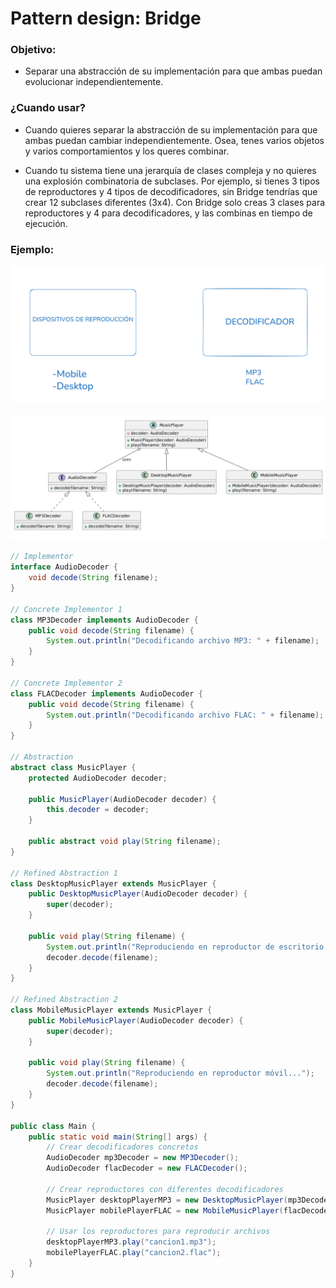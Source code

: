 # Pattern design: Bridge

### Objetivo:
- Separar una abstracción de su implementación para que ambas puedan evolucionar independientemente.


### ¿Cuando usar?

- Cuando quieres separar la abstracción de su implementación para que ambas puedan cambiar independientemente. Osea, tenes varios objetos
y varios comportamientos y los queres combinar.

- Cuando tu sistema tiene una jerarquía de clases compleja y no quieres una explosión combinatoria de subclases.
Por ejemplo, si tienes 3 tipos de reproductores y 4 tipos de decodificadores, sin Bridge tendrías que crear 12 subclases diferentes (3x4). Con Bridge solo creas 3 clases para reproductores y 4 para decodificadores, y las combinas en tiempo de ejecución.


### Ejemplo: 

![](img/bridge2.png)

![](img/bridge.png)
```java
// Implementor
interface AudioDecoder {
    void decode(String filename);
}

// Concrete Implementor 1
class MP3Decoder implements AudioDecoder {
    public void decode(String filename) {
        System.out.println("Decodificando archivo MP3: " + filename);
    }
}

// Concrete Implementor 2
class FLACDecoder implements AudioDecoder {
    public void decode(String filename) {
        System.out.println("Decodificando archivo FLAC: " + filename);
    }
}

// Abstraction
abstract class MusicPlayer {
    protected AudioDecoder decoder;

    public MusicPlayer(AudioDecoder decoder) {
        this.decoder = decoder;
    }

    public abstract void play(String filename);
}

// Refined Abstraction 1
class DesktopMusicPlayer extends MusicPlayer {
    public DesktopMusicPlayer(AudioDecoder decoder) {
        super(decoder);
    }

    public void play(String filename) {
        System.out.println("Reproduciendo en reproductor de escritorio...");
        decoder.decode(filename);
    }
}

// Refined Abstraction 2
class MobileMusicPlayer extends MusicPlayer {
    public MobileMusicPlayer(AudioDecoder decoder) {
        super(decoder);
    }

    public void play(String filename) {
        System.out.println("Reproduciendo en reproductor móvil...");
        decoder.decode(filename);
    }
}

public class Main {
    public static void main(String[] args) {
        // Crear decodificadores concretos
        AudioDecoder mp3Decoder = new MP3Decoder();
        AudioDecoder flacDecoder = new FLACDecoder();

        // Crear reproductores con diferentes decodificadores
        MusicPlayer desktopPlayerMP3 = new DesktopMusicPlayer(mp3Decoder);
        MusicPlayer mobilePlayerFLAC = new MobileMusicPlayer(flacDecoder);

        // Usar los reproductores para reproducir archivos
        desktopPlayerMP3.play("cancion1.mp3");
        mobilePlayerFLAC.play("cancion2.flac");
    }
}

```
